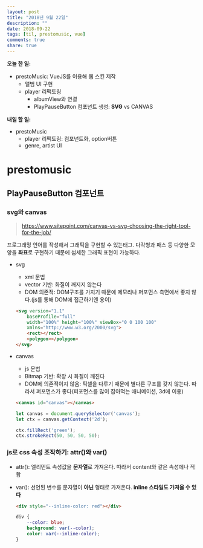```yaml
---
layout: post
title: "2018년 9월 22일"
description: ""
date: 2018-09-22
tags: [til, prestomusic, vue]
comments: true
share: true
---
```


**오늘 한 일:**

* prestoMusic: VueJS를 이용해 웹 스킨 제작
  - 앨범 UI 구현
  - player 리팩토링
    - albumView와 연결
    - PlayPauseButton 컴포넌트 생성: **SVG** vs CANVAS

**내일 할 일:**

* prestoMusic
  * player 리팩토링: 컴포넌트화, option버튼
  * genre, artist UI

# prestomusic

## PlayPauseButton 컴포넌트

### svg와 canvas

> https://www.sitepoint.com/canvas-vs-svg-choosing-the-right-tool-for-the-job/

프로그래밍 언어를 작성해서 그래픽을 구현할 수 있는태그. 다각형과 패스 등 다양한 모양을 **좌표**로 구현하기 때문에 섬세한 그래픽 표현이 가능하다.

* svg

  * xml 문법
  * vector 기반: 화질이 깨지지 않는다
  * DOM 의존적: DOM구조를 가지기 때문에 메모리나 퍼포먼스 측면에서 좋지 않다.(js를 통해 DOM에 접근하기엔 용이)

  ```html
  <svg version="1.1"
      baseProfile="full"
      width="100%" height="100%" viewBox="0 0 100 100"
      xmlns="http://www.w3.org/2000/svg">
      <rect></rect>
      <polygon></polygon>
  </svg>
  ```

* canvas

  * js 문법
  * Bitmap 기반: 확장 시 화질이 깨진다
  * DOM에 의존적이지 않음: 픽셀을 다루기 때문에 별다른 구조를 갖지 않는다. 따라서 퍼포먼스가 좋다(퍼포먼스를 많이 잡아먹는 애니메이션, 3d에 이용)

  ```html
  <canvas id="canvas"></canvas>
  ```

  ```js
  let canvas = document.querySelector('canvas');
  let ctx = canvas.getContext('2d');
  
  ctx.fillRect('green');
  ctx.strokeRect(50, 50, 50, 50);
  ```

### js로 css 속성 조작하기: attr()와 var()

* attr(): 엘리먼트 속성값을 **문자열**로 가져온다. 따라서 content와 같은 속성에나 적합

* var(): 선언된 변수를 문자열이 **아닌** 형태로 가져온다. **inline 스타일도 가져올 수 있다**

  ```html
  <div style="--inline-color: red"></div>
  ```

  ```css
  div {
      --color: blue;
      background: var(--color);
      color: var(--inline-color);
  }
  ```
